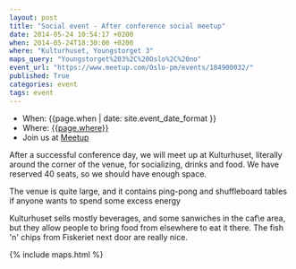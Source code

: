 ```yaml
---
layout: post
title: "Social event - After conference social meetup"
date: 2014-05-24 10:54:17 +0200
when: 2014-05-24T18:30:00 +0200
where: "Kulturhuset, Youngstorget 3"
maps_query: "Youngstorget%203%2C%20Oslo%2C%20no"
event_url: "https://www.meetup.com/Oslo-pm/events/184900032/"
published: True
categories: event
tags: event
---
```


* When: {{page.when | date: site.event_date_format }}
* Where: [{{page.where}}]({{site.maps_url}}{{page.maps_query}})
* Join us at [Meetup]({{page.event_url}})

After a successful conference day, we will meet up at Kulturhuset, literally around the corner of the venue, for socializing, drinks and food. We have reserved 40 seats, so we should have enough space.

The venue is quite large, and it contains ping-pong and shuffleboard tables if anyone wants to spend some excess energy

Kulturhuset sells mostly beverages, and some sanwiches in the caf\e area, but they allow people to bring food from elsewhere to eat it there. The fish &#39;n&#39; chips from Fiskeriet next door are really nice.

{% include maps.html %}